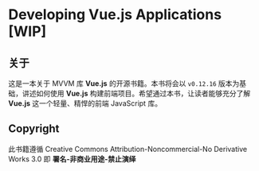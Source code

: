 # Developing Vue.js Applications [WIP]

## 关于

这是一本关于 MVVM 库 **Vue.js** 的开源书籍。本书将会以 `v0.12.16` 版本为基础，讲述如何使用 **Vue.js** 构建前端项目。希望通过本书，让读者能够充分了解**Vue.js** 这一个轻量、精悍的前端 JavaScript 库。


## Copyright

此书籍遵循 Creative Commons Attribution-Noncommercial-No Derivative Works 3.0 即 **署名-非商业用途-禁止演绎**
